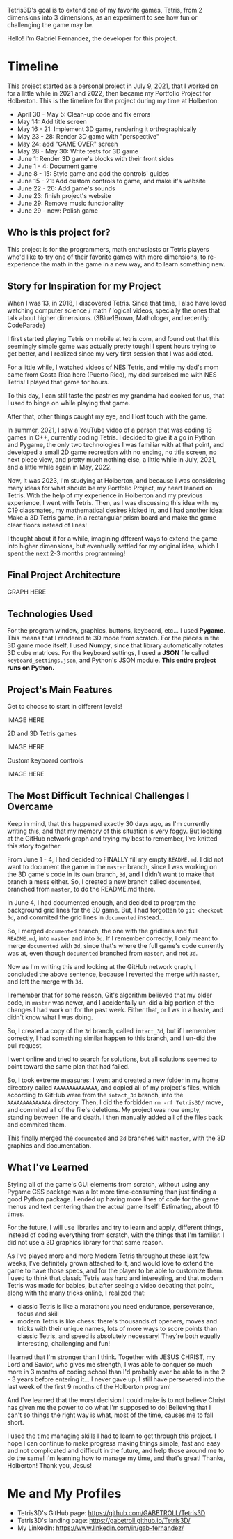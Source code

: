 Tetris3D's goal is to extend one of my favorite games, Tetris, from 2 dimensions into 3 dimensions, as an experiment to see how fun or challenging the game may be.

Hello! I'm Gabriel Fernandez, the developer for this project.

# Timeline

This project started as a personal project in July 9, 2021, that I worked on for a little while in 2021 and 2022, then became my Portfolio Project for Holberton. This is the timeline for the project during my time at Holberton:

- April 30 - May 5: Clean-up code and fix errors
- May 14: Add title screen
- May 16 - 21: Implement 3D game, rendering it orthographically
- May 23 - 28: Render 3D game with "perspective"
- May 24: add "GAME OVER" screen
- May 28 - May 30: Write tests for 3D game
- June 1: Render 3D game's blocks with their front sides
- June 1 - 4: Document game
- June 8 - 15: Style game and add the controls' guides
- June 15 - 21: Add custom controls to game, and make it's website
- June 22 - 26: Add game's sounds
- June 23: finish project's website
- June 29: Remove music functionality
- June 29 - now: Polish game

## Who is this project for?
This project is for the programmers, math enthusiasts or Tetris players who'd like to try one of their favorite games with more dimensions, to re-experience the math in the game in a new way, and to learn something new.

## Story for Inspiration for my Project
When I was 13, in 2018, I discovered Tetris. Since that time, I also have loved watching computer science / math / logical videos, specially the ones that talk about higher dimensions. (3Blue1Brown, Mathologer, and recently: CodeParade)

I first started playing Tetris on mobile at tetris.com, and found out that this seemingly simple game was actually pretty tough! I spent hours trying to get better, and I realized since my very first session that I was addicted.

For a little while, I watched videos of NES Tetris, and while my dad's mom came from Costa Rica here (Puerto Rico), my dad surprised me with NES Tetris! I played that game for hours.

To this day, I can still taste the pastries my grandma had cooked for us, that I used to binge on while playing that game.

After that, other things caught my eye, and I lost touch with the game.

In summer, 2021, I saw a YouTube video of a person that was coding 16 games in C++, currently coding Tetris. I decided to give it a go in Python and Pygame, the only two technologies I was familiar with at that point, and developed a small 2D game recreation with no ending, no title screen, no next piece view, and pretty much nothing else, a little while in July, 2021, and a little while again in May, 2022.

Now, it was 2023, I'm studying at Holberton, and because I was considering many ideas for what should be my Portfolio Project, my heart leaned on Tetris. With the help of my experience in Holberton and my previous experience, I went with Tetris. Then, as I was discussing this idea with my C19 classmates, my mathematical desires kicked in, and I had another idea: Make a 3D Tetris game, in a rectangular prism board and make the game clear floors instead of lines!

I thought about it for a while, imagining dfferent ways to extend the game into higher dimensions, but eventually settled for my original idea, which I spent the next 2-3 months programming!

## Final Project Architecture

GRAPH HERE

## Technologies Used
For the program window, graphics, buttons, keyboard, etc... I used <strong>Pygame</strong>. This means that I rendered te 3D mode from scratch.
For the pieces in the 3D game mode itself, I used <strong>Numpy</strong>, since that library automatically rotates 3D cube matrices.
For the keyboard settings, I used a <strong>JSON</strong> file called ``keyboard_settings.json``, and Python's JSON module.
<strong>This entire project runs on Python.</strong>

## Project's Main Features
Get to choose to start in different levels!

IMAGE HERE 

2D and 3D Tetris games

IMAGE HERE

Custom keyboard controls

IMAGE HERE

## The Most Difficult Technical Challenges I Overcame
Keep in mind, that this happened exactly 30 days ago, as I'm currently writing this, and that my memory of this situation is very foggy. But looking at the GitHub network graph and trying my best to remember, I've knitted this story together:

From June 1 - 4, I had decided to FINALLY fill my empty ``README.md``. I did not want to document the game in the ``master`` branch, since I was working on the 3D game's code in its own branch, ``3d``, and I didn't want to make that branch a mess either. So, I created a new branch called ``documented``, branched from ``master``, to do the README.md there.

In June 4, I had documented enough, and decided to program the background grid lines for the 3D game. But, I had forgotten to ``git checkout 3d``, and commited the grid lines in ``documented`` instead...

So, I merged ``documented`` branch, the one with the gridlines and full ``README.md``, into ``master`` and into ``3d``.
If I remember correctly, I only meant to merge ``documented`` with ``3d``, since that's where the full game's code currently was at, even though ``documented`` branched from ``master``, and not ``3d``.

Now as I'm writing this and looking at the GitHub network graph, I concluded the above sentence, because I reverted the merge with ``master``, and left the merge with ``3d``.

I remember that for some reason, Git's algorithm believed that my older code, in ``master`` was newer, and I accidentally un-did a big portion of the changes I had work on for the past week. Either that, or I ws in a haste, and didn't know what I was doing.

So, I created a copy of the ``3d`` branch, called ``intact_3d``, but if I remember correctly, I had something similar happen to this branch, and I un-did the pull request.

I went online and tried to search for solutions, but all solutions seemed to point toward the same plan that had failed.

So, I took extreme measures: I went and created a new folder in my home directory called ``AAAAAAAAAAAAAA``, and copied all of my project's files, which according to GitHub were from the ``intact_3d`` branch, into the ``AAAAAAAAAAAAAA`` directory. Then, I did the forbidden ``rm -rf Tetris3D/`` move, and commited all of the file's deletions. My project was now empty, standing between life and death. I then manually added all of the files back and commited them.

This finally merged the ``documented`` and ``3d`` branches with ``master``, with the 3D graphics and documentation.

## What I've Learned
Styling all of the game's GUI elements from scratch, without using any Pygame CSS package was a lot more time-consuming than just finding a good Python package. I ended up having more lines of code for the game menus and text centering than the actual game itself! Estimating, about 10 times.

For the future, I will use libraries and try to learn and apply, different things, instead of coding everything from scratch, with the things that I'm familiar. I did not use a 3D graphics library for that same reason.

As I've played more and more Modern Tetris throughout these last few weeks, I've definitely grown attached to it, and would love to extend the game to have those specs, and for the player to be able to customize them. I used to think that classic Tetris was hard and interesting, and that modern Tetris was made for babies, but after seeing a video debating that point, along with the many tricks online, I realized that:
- classic Tetris is like a marathon: you need endurance, perseverance, focus and skill
- modern Tetris is like chess: there's thousands of openers, moves and tricks with their unique names, lots of more ways to score points than classic Tetris, and speed is absolutely necessary!
They're both equally interesting, challenging and fun!

I learned that I'm stronger than I think. Together with JESUS CHRIST, my Lord and Savior, who gives me strength, I was able to conquer so much more in 3 months of coding school than I'd probably ever be able to in the 2 - 3 years before entering it... I never gave up, I still have persevered into the last week of the first 9 months of the Holberton program!

And I've learned that the worst decision I could make is to not believe Christ has given me the power to do what I'm supposed to do! Believing that I can't so things the right way is what, most of the time, causes me to fall short.

I used the time managing skills I had to learn to get through this project. I hope I can continue to make progress making things simple, fast and easy and not complicated and difficult in the future, and help those around me to do the same! I'm learning how to manage my time, and that's great! Thanks, Holberton! Thank you, Jesus!

# Me and My Profiles
- Tetris3D's GitHub page: https://github.com/GABETROLL/Tetris3D
- Tetris3D's landing page: https://gabetroll.github.io/Tetris3D/
- My LinkedIn: https://www.linkedin.com/in/gab-fernandez/
